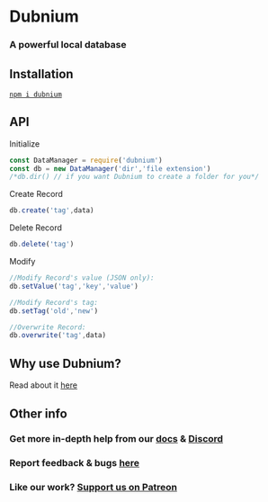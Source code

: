 # Dubnium
### A powerful local database


## Installation
[`npm i dubnium`](https://docs.npmjs.com/getting-started/installing-npm-packages-locally)

## API

Initialize
```js
const DataManager = require('dubnium')
const db = new DataManager('dir','file extension')
/*db.dir() // if you want Dubnium to create a folder for you*/
```

Create Record

```js 
db.create('tag',data)
```

 Delete Record

```js
db.delete('tag')
```

  Modify

```js
//Modify Record's value (JSON only):
db.setValue('tag','key','value')

//Modify Record's tag:
db.setTag('old','new')

//Overwrite Record:
db.overwrite('tag',data)
```

## Why use Dubnium?
Read about it [here](https://db.coolstone.dev/key-features)

## Other info
### Get more in-depth help from our [docs](https://db.coolstone.dev/) & [Discord](https://discord.gg/nzTmfZ8)

### Report feedback & bugs [here](https://forms.gle/s7Wi4pZqNbZG72mU7)

### Like our work? [Support us on Patreon](https://www.patreon.com/coolstone)